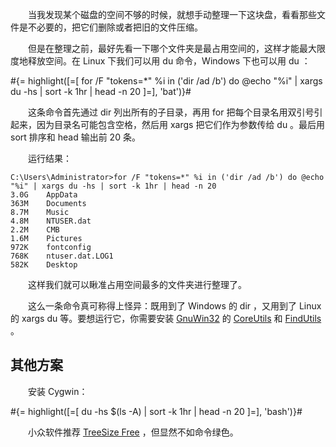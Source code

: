 　　当我发现某个磁盘的空间不够的时候，就想手动整理一下这块盘，看看那些文件是不必要的，把它们删除或者把旧的文件压缩。

　　但是在整理之前，最好先看一下哪个文件夹是最占用空间的，这样才能最大限度地释放空间。在 Linux 下我们可以用 du 命令，Windows 下也可以用 du ：

#{= highlight([=[
for /F "tokens=*" %i in ('dir /ad /b') do @echo "%i" | xargs du -hs | sort -k 1hr | head -n 20
]=], 'bat')}#

　　这条命令首先通过 dir 列出所有的子目录，再用 for 把每个目录名用双引号引起来，因为目录名可能包含空格，然后用 xargs 把它们作为参数传给 du 。最后用 sort 排序和 head 输出前 20 条。

　　运行结果：

```
C:\Users\Administrator>for /F "tokens=*" %i in ('dir /ad /b') do @echo "%i" | xargs du -hs | sort -k 1hr | head -n 20
3.0G    AppData
363M    Documents
8.7M    Music
4.8M    NTUSER.dat
2.2M    CMB
1.6M    Pictures
972K    fontconfig
768K    ntuser.dat.LOG1
582K    Desktop
```

　　这样我们就可以瞅准占用空间最多的文件夹进行整理了。

　　这么一条命令真可称得上怪异：既用到了 Windows 的 dir ，又用到了 Linux 的 xargs du 等。要想运行它，你需要安装 [GnuWin32](http://gnuwin32.sourceforge.net/) 的 [CoreUtils](http://gnuwin32.sourceforge.net/packages/coreutils.htm) 和 [FindUtils](http://gnuwin32.sourceforge.net/packages/findutils.htm) 。

## 其他方案

　　安装 Cygwin：

#{= highlight([=[
du -hs $(ls -A) | sort -k 1hr | head -n 20
]=], 'bash')}#

　　小众软件推荐 [TreeSize Free](http://www.appinn.com/treesize/) ，但显然不如命令绿色。
